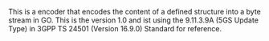 This is a encoder that encodes the content of a defined structure into a byte stream in GO.
This is the version 1.0 and ist using the 9.11.3.9A (5GS Update Type) in 3GPP TS 24501 (Version 16.9.0) Standard for reference.
